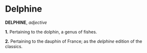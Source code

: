# Delphine

**DELPHINE**, _adjective_

**1.** Pertaining to the dolphin, a genus of fishes.

**2.** Pertaining to the dauphin of France; as the _delphine_ edition of the classics.